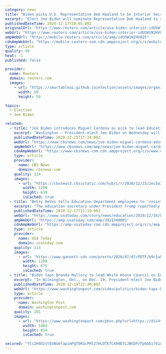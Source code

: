 ```yaml
---
category: news
title: "Biden picks U.S. Representative Deb Haaland to be Interior Secretary: Washington Post"
excerpt: "Elect Joe Biden will nominate Representative Deb Haaland to serve as his Interior Secretary, the Washington Post reported Thursday."
publishedDateTime: 2020-12-17T20:05:00Z
originalUrl: "https://www.reuters.com/article/usa-biden-interior-idUSW1N2HV025"
webUrl: "https://www.reuters.com/article/usa-biden-interior-idUSW1N2HV025"
ampWebUrl: "https://mobile.reuters.com/article/amp/idUSW1N2HV025"
cdnAmpWebUrl: "https://mobile-reuters-com.cdn.ampproject.org/c/s/mobile.reuters.com/article/amp/idUSW1N2HV025"
type: article
quality: 98
heat: -1
published: false

provider:
  name: Reuters
  domain: reuters.com
  images:
    - url: "https://smartableai.github.io/election/assets/images/organizations/reuters.com-50x50.jpg"
      width: 50
      height: 50

topics:
  - Election
  - Joe Biden

related:
  - title: "Joe Biden introduces Miguel Cardona as pick to lead Education Department"
    excerpt: "Washington — President-elect Joe Biden on Wednesday will formally introduce Miguel Cardona, the Connecticut commissioner of education, as his nominee to lead the Department of Education. The president-elect revealed Tuesday he tapped Cardona to serve as his secretary of education,"
    publishedDateTime: 2020-12-23T17:28:00Z
    webUrl: "https://www.cbsnews.com/news/joe-biden-miguel-cardona-education-department-watch-live-stream-today-2020-12-23/"
    ampWebUrl: "https://www.cbsnews.com/amp/news/joe-biden-miguel-cardona-education-department-watch-live-stream-today-2020-12-23/"
    cdnAmpWebUrl: "https://www-cbsnews-com.cdn.ampproject.org/c/s/www.cbsnews.com/amp/news/joe-biden-miguel-cardona-education-department-watch-live-stream-today-2020-12-23/"
    type: article
    provider:
      name: CBS News
      domain: cbsnews.com
    quality: 124
    images:
      - url: "https://cbsnews3.cbsistatic.com/hub/i/r/2020/12/23/1ec5a37e-cf5e-44b9-b321-e3caf7efdbdf/thumbnail/1200x630/a5f8c12ebc252faa3cad0bbada1d4850/gettyimages-1230275863.jpg"
        width: 1200
        height: 630
        isCached: true
  - title: "Betsy DeVos tells Education Department employees to 'resist' Biden administration, report says"
    excerpt: "The education secretary under President Trump reportedly told agency workers to “be the resistance\" against changes they believe could hurt students."
    publishedDateTime: 2020-12-17T21:18:00Z
    webUrl: "https://www.usatoday.com/story/news/education/2020/12/16/betsy-devos-education-department-resist/3921340001/"
    ampWebUrl: "https://amp.usatoday.com/amp/3921340001"
    cdnAmpWebUrl: "https://amp-usatoday-com.cdn.ampproject.org/c/s/amp.usatoday.com/amp/3921340001"
    type: article
    provider:
      name: USA Today
      domain: usatoday.com
    quality: 113
    images:
      - url: "https://www.gannett-cdn.com/presto/2020/07/07/PDTF/b9c1ab22-05fd-4a78-8850-47d04f2cbf3b-AP20133643287574.jpg?auto=webp&crop=5109,2874,x0,y259&format=pjpg&width=1200"
        width: 1200
        height: 675
        isCached: true
  - title: "Biden taps Brenda Mallory to lead White House Council on Environmental Quality"
    excerpt: "In Wilmington, Del., on Dec. 19, President-elect Joe Biden introduced Obama administration veteran Brenda Mallory as his pick to serve as the first Black chair of the White House Council on Environmental Quality."
    publishedDateTime: 2020-12-19T22:30:00Z
    webUrl: "https://www.washingtonpost.com/video/politics/biden-taps-brenda-mallory-to-lead-white-house-council-on-environmental-quality/2020/12/19/388f9b95-4659-4807-b0d1-2b0b577c601d_video.html"
    type: article
    provider:
      name: Washington Post
      domain: washingtonpost.com
    quality: 101
    images:
      - url: "https://www.washingtonpost.com/pbox.php?url=https://d1i4t8bqe7zgj6.cloudfront.net/12-19-2020/t_268efdbded95415b901ce57088758844_name_20201219_bidenclimateintro_mallory__EDITED_pool_thumb2.jpg&w=1484&op=resize&opt=1&filter=antialias&t=20170517"
        width: 1484
        height: 834
        isCached: true

secured: "YliZH4O2vtEUNGmfapimPgTOKGcPHl27HLOTEfC490D7LJWCDP/Fp6GGi741AjiXDjW8Zn7IOqXhWbtld3Y61PWE5AS9hBxoARI/ZZQAjlOBMOrx63vNEAOyMrHziv1N6twf9L6NTg+OZAiO2tGgip2ViAZBCHxEuuyVF6m71cwFadZqzQn+AG/J5DAUQbKD8BlZVPP99zARgKDmR92o3KGOQlNSs+3etTnw71eVTmTjVEJA+YNgyru16+3oHhve+LiZlTAXEC2A3NNPJ8lCwm9DPFhFgwkcw5V3uvNgqBhscqgoqrDWO79lNVYDZC5rGlP1VznLMlW5+ToqjT78zo3Gmz6kaBMPd+CnVILc2bM=;nnlGygjn9LTq9fjVQK3XmA=="
---
```


